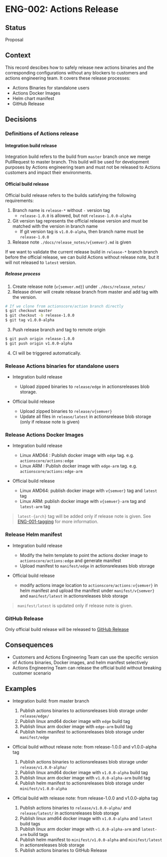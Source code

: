 # ENG-002: Actions Release

## Status

Proposal

## Context

This record descibes how to safely release new actions binaries and the corresponding configurations without any blockers to customers and actions engineering team. It covers these release processes:

* Actions Binaries for standalone users
* Actions Docker Images
* Helm chart manifest
* GitHub Release

## Decisions

### Definitions of Actions release

#### Integration build release

Integration build refers to the build from `master` branch once we merge PullRequest to master branch. This build will be used for development purposes by Actions engineering team and must not be released to Actions customers and impact their environments.

#### Official build release

Official build release refers to the builds satisfying the following requirements:

1. Branch name is `release-*` without `-` version tag
   - `release-1.0.0` is allowed, but not `release-1.0.0-alpha`
2. Git version tag represents the official release version and must be matched with the version in branch name
   - If git version tag is `v1.0.0-alpha`, then branch name must be `release-1.0.0`
3. Release note `./docs/release_notes/v{semver}.md` is given

If we want to validate the current release build in `release-*` branch branch before the official release, we can build Actions without release note, but it will not released to `latest` version.

##### Release process

1. Create release note (`v{semver.md}`) under `./docs/release_notes/`
2. Release driver will create release branch from master and add tag with the version.

```bash
# If we clone from actionscore/action branch directly
$ git checkout master
$ git checkout -b release-1.0.0
$ git tag v1.0.0-alpha
```

3. Push release branch and tag to remote origin

```bash
$ git push origin release-1.0.0
$ git push origin v1.0.0-alpha
```

4. CI will be triggered automatically.


### Release Actions binaries for standalone users

* Integration build release
  - Upload zipped binaries to `release/edge` in actionsreleases blob storage.

* Official build release
  - Upload zipped binaries to `release/v{semver}`
  - Update all files in `release/latest` in actionsrelease blob storage (only if release note is given)

### Release Actions Docker Images

* Integration build release
  - Linux AMD64 : Publish docker image with `edge` tag. e.g. `actionscore/actions:edge`
  - Linux ARM : Publish docker image with `edge-arm` tag. e.g. `actionscore/actions:edge-arm`

* Official build release
  - Linux AMD64: publish docker image with `v{semver}` tag and `latest` tag
  - Linux ARM: publish docker image with `v{semver}-arm` tag and `latest-arm` tag

> `latest-{arch}` tag will be added only if release note is given.
> See [ENG-001-tagging](./ENG-001-tagging.md) for more information.

### Release Helm manifest

* Integration build release
  - Modify the helm template to point the actions docker image to `actionscore/actions:edge` and generate manifest
  - Upload manifest to `manifest/edge` in actionsreleases blob storage

* Official build release
  - modify actions image location to `actionscore/actions:v{semver}` in helm manifest and upload the manifest under `manifest/v{semver}` and `manifest/latest` in actionsreleases blob storage

> `manifest/latest` is updated only if release note is given.

### GitHub Release

Only official build release will be released to [GitHub Release](https://github.com/actionscore/actions/releases)


## Consequences

* Customers and Actions Engineering Team can use the specific version of Actions binaries, Docker images, and helm manifest selectively
* Actions Engineering Team can release the official build without breaking customer scenario

## Examples

* Integration build: from master branch
  1. Publish actions binaries to actionsreleases blob storage under `release/edge/`
  2. Publish linux amd64 docker image with `edge` build tag
  3. Publish linux arm docker image with `edge-arm` build tag
  4. Publish helm manifest to actionsreleases blob storage under `manifest/edge`

* Official build without release note: from release-1.0.0 and v1.0.0-alpha tag
  1. Publish actions binaries to actionsreleases blob storage under `release/v1.0.0-alpha/`
  2. Publish linux amd64 docker image with `v1.0.0-alpha` build tag
  3. Publish linux arm docker image with `v1.0.0-alpha-arm` build tag
  4. Publish helm manifest to actionsreleases blob storage under `minifest/v1.0.0-alpha`

* Official build with release note: from release-1.0.0 and v1.0.0-alpha tag
  1. Publish actions binaries to `release/v1.0.0-alpha/` and `release/latest/` in actionsreleases blob storage
  2. Publish linux amd64 docker image with `v1.0.0-alpha` and `latest` build tags
  3. Publish linux arm docker image with `v1.0.0-alpha-arm` and `latest-arm` build tags
  4. Publish helm manifest to `minifest/v1.0.0-alpha` and `minifest/latest` in actionsreleases blob storage
  5. Publish actions binaries to GitHub Release
